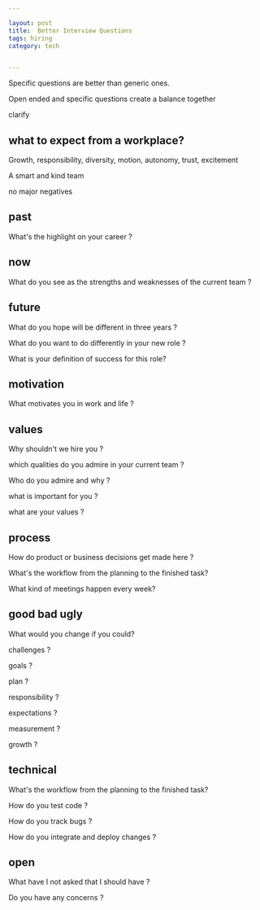 ```yaml
---

layout: post
title:  Better Interview Questions 
tags: hiring
category: tech


---
```



Specific questions are better than generic ones.

Open ended and specific questions create a balance together

clarify 


## what to expect from a workplace?

Growth, responsibility, diversity, motion, autonomy, trust, excitement 

A smart and kind team

no major negatives 

## past 

What's the highlight on your career ?


## now

What do you see as the strengths and weaknesses of the current team ?

## future 

What do you hope will be different in three years ?

What do you want to do differently in your new role ?

What is your definition of success for this role?


## motivation 

What motivates you in work and life ? 

## values 

Why shouldn't we hire you ?

which qualities do you admire in your current team ?

Who do you admire and why ?

what is important for you ? 

what are your values ? 



## process

How do product or business decisions get made here ?

What's the workflow from the planning to the finished task?

What kind of meetings happen every week?

## good bad ugly 

What would you change if you could?

challenges ?

goals ? 

plan ?

responsibility ? 

expectations ? 

measurement ?

growth ?


## technical 

What's the workflow from the planning to the finished task?

How do you test code ?

How do you track bugs ?

How do you integrate and deploy changes ? 




## open

What have I not asked that I should have ?

Do you have any concerns ?


